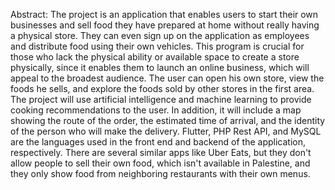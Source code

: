 Abstract: 
The project is an application that enables users to start their own businesses and sell food they have prepared at home without really having a physical store. They can even sign up on the application as employees and distribute food using their own vehicles.
This program is crucial for those who lack the physical ability or available space to create a store physically, since it enables them to launch an online business, which will appeal to the broadest audience.
The user can open his own store, view the foods he sells, and explore the foods sold by other stores in the first area.
The project will use artificial intelligence and machine learning to provide cooking recommendations to the user. In addition, it will include a map showing the route of the order, the estimated time of arrival, and the identity of the person who will make the delivery. Flutter, PHP Rest API, and MySQL are the languages used in the front end and backend of the application, respectively.
There are several similar apps like Uber Eats, but they don't allow people to sell their own food, which isn't available in Palestine, and they only show food from neighboring restaurants with their own menus.
